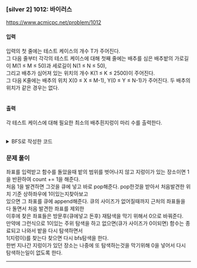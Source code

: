 ### [silver 2] 1012: 바이러스
https://www.acmicpc.net/problem/1012
#### 입력 
입력의 첫 줄에는 테스트 케이스의 개수 T가 주어진다. <br>
그 다음 줄부터 각각의 테스트 케이스에 대해 첫째 줄에는 배추를 심은 배추밭의 가로길이 M(1 ≤ M ≤ 50)과 세로길이 N(1 ≤ N ≤ 50),<br>
그리고 배추가 심어져 있는 위치의 개수 K(1 ≤ K ≤ 2500)이 주어진다.<br>
그 다음 K줄에는 배추의 위치 X(0 ≤ X ≤ M-1), Y(0 ≤ Y ≤ N-1)가 주어진다. 두 배추의 위치가 같은 경우는 없다.<br><br>

#### 출력
각 테스트 케이스에 대해 필요한 최소의 배추흰지렁이 마리 수를 출력한다.<br><br>


<details>
<summary>BFS로 작성한 코드</summary>

```python

# 1012 유기농 배추
from collections import deque


def bfs(x, y):
    queue = deque()
    queue.append([x, y])

    while queue:
        xx, yy = queue.popleft()
        for i in range(4):
            next_x = xx + dx[i]
            next_y = yy + dy[i]

        if (0 <= next_x < n and 0 <= next_y < m) and box[next_x][next_y] == 1:
            queue.append([next_x, next_y])
            box[next_x][next_y] = 0

    return 1


t = int(input())
for _ in range(t):
    m, n, k = map(int, input().split())
    box = [[0] * m for xx in range(n)]
    for __ in range(k):
        a, b = map(int, input().split())
        box[b][a] = 1
    cnt = 0
    dx = [-1, 1, 0, 0]
    dy = [0, 0, -1, 1]
    for b in range(n):
        for a in range(m):
            if box[b][a] == 1:
                cnt += bfs(b, a)

    print(cnt)


```

</details>


### 문제 풀이
좌표를 입력받고 함수를 돌았을때 밭의 범위를 벗어나지 않고 지렁이가 있는 장소이면 1을 반환하여 count += 1을 해준다.<br>
처음 1을 발견하면 그것을 큐에 넣고 바로 pop해준다. pop한것을 받아서 처음발견한 위치 기준 상하좌우에 1이있는지찾아보고<br>
있으면 그 좌표를 큐에 append해준다. 큐의 사이즈가 없어질때까지 근처의 좌표들을 다 돌면서 처음 발견한 좌표를 제외한<br>
이후에 찾은 좌표들은 방문후(큐에넣고 돈후) 재탐색을 막기 위해서 0으로 바꿔준다.<br>
만약에 그런식으로 1이있는 주위 탐색을 하고 없으면(큐가 사이즈가 0이되면) 함수는 종료되고 나와서 밭을 다시 탐색하면서<br>
1(지렁이)를 찾는다 찾으면 다시 bfs탐색을 한다.<br>
한번 지나간 지렁이가 있던 장소는 나중에 또 탐색하는것을 막기위해 0을 넣어서 다시 탐색하는일이 없도록 한다.<br>




---
